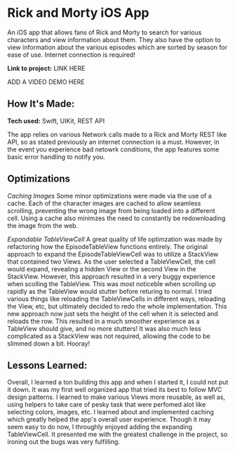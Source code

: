 # Rick and Morty iOS App
An iOS app that allows fans of Rick and Morty to search for various characters and view information about them. They also have the option to view information about the various episodes which are sorted by season for ease of use. Internet connection is required!

**Link to project:** LINK HERE

ADD A VIDEO DEMO HERE


## How It's Made:

**Tech used:** Swift, UIKit, REST API

The app relies on various Network calls made to a Rick and Morty REST like API, so as stated previously an internet connection is a must. However, in the event you experience bad netowrk conditions, the app features some basic error handling to notify you. 


## Optimizations
*Caching Images*
Some minor optimizations were made via the use of a cache. Each of the character images are cached to allow seamless scrolling, preventing the wrong image from being loaded into a different cell. Using a cache also minimzes the need to constantly be redownloading the image from the web.

*Expandable TableViewCell*
A great quality of life optimzation was made by refactoring how the EpisodeTableView functions entirely. The original approach to expand the EpisodeTableViewCell was to utilize a StackView that contained two Views. As the user selected a TableViewCell, the cell would expand, revealing a hidden View or the second View in the StackView. However, this approach resulted in a very buggy experience when scolling the TableView. This was most noticeble when scrolling up rapidly as the TableView would stutter before returing to normal. I tried various things like reloading the TableViewCells in different ways, reloading the View, etc, but ultimately decided to redo the whole implementation. This new approach now just sets the height of the cell when it is selected and reloads the row. This resulted in a much smoother experience as a TableView should give, and no more stutters! It was also much less complicated as a StackView was not required, allowing the code to be slimmed down a bit. Hooray!


## Lessons Learned:
Overall, I learned a ton building this app and when I started it, I could not put it down. It was my first well organized app that tried its best to follow MVC design patterns. I learned to make various Views more reusable, as well as, using helpers to take care of pesky task that were perfomed alot like selecting colors, images, etc. I learned about and implemented caching which greatly helped the app's overall user experience. Though it may seem easy to do now, I throughly enjoyed adding the expanding TableViewCell. It presented me with the greatest challenge in the project, so ironing out the bugs was very fulfilling.

